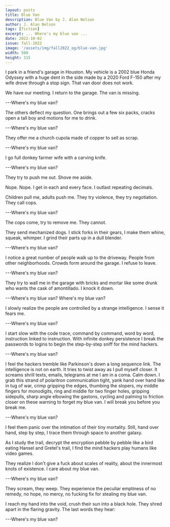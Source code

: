 ```yaml
---
layout: posts
title: Blue Van
description: Blue Van by J. Alan Nelson
author: J. Alan Nelson
tags: [fiction]
excerpt: ... Where's my blue van ...
date: 2022-10-02
issue: fall-2022
image: '/assets/img/fall2022_og/blue-van.jpg'
width: 500
height: 315
---
```


I park in a friend's garage in Houston. My vehicle is a 2002 blue Honda
Odyssey with a huge dent in the side made by a 2020 Ford F-150 after my
wife drove through a stop sign. That van door does not work.

We have our meeting. I return to the garage. The van is missing.

---Where's my blue van?

The others deflect my question. One brings out a few six packs, cracks
open a tall boy and motions for me to drink.

---Where's my blue van?

They offer me a church cupola made of copper to sell as scrap.

---Where's my blue van?

I go full donkey farmer wife with a carving knife.

---Where's my blue van?

They try to push me out. Shove me aside.

Nope. Nope. I get in each and every face. I outlast repeating decimals.

Children pull me, adults push me. They try violence, they try
negotiation. They call cops.

---Where's my blue van?

The cops come, try to remove me. They cannot.

They send mechanized dogs. I stick forks in their gears, I make them
whine, squeak, whimper. I grind their parts up in a dull blender.

---Where's my blue van?

I notice a great number of people walk up to the driveway. People from
other neighborhoods. Crowds form around the garage. I refuse to leave.

---Where's my blue van?

They try to wall me in the garage with bricks and mortar like some drunk
who wants the cask of amontillado. I knock it down.

---Where's my blue van? Where's my blue van?

I slowly realize the people are controlled by a strange intelligence. I
sense it fears me.

---Where's my blue van?

I start slow with the code trace, command by command, word by word,
instruction linked to instruction. With infinite donkey persistence I
break the passwords to logins to begin the step-by-step sniff for the
mind hackers.

---Where's my blue van?

I feel the hackers tremble like Parkinson's down a long sequence link.
The intelligence is not on earth. It tries to twist away as I pull
myself closer. It screams shrill texts, emails, telegrams at me I am in
a coma. Calm down. I grab this strand of polaritron communication tight,
yank hand over hand like in tug of war, crimp gripping the edges,
thumbing the slopers, my middle fingers for monodigits, ring and middle
for two finger holes, gripping sidepulls, sharp angle elbowing the
gastons, cycling and palming to friction closer on these warning to
forget my blue van. I will break you before you break me.

---Where's my blue van?

I feel them panic over the intimation of their tiny mortality. Still,
hand over hand, step by step, I trace them through space to another
galaxy.

As I study the trail, decrypt the encryption pebble by pebble like a
bird eating Hansel and Gretel's trail, I find the mind hackers play
humans like video games.

They realize I don't give a fuck about scales of reality, about the
innermost knots of existence. I care about my blue van.

---Where's my blue van?

They scream, they weep. They experience the peculiar emptiness of no
remedy, no hope, no mercy, no fucking fix for stealing my blue van.

I reach my hand into the void, crush their sun into a black hole. They
shred apart in the flaring gravity. The last words they hear:

---Where's my blue van?